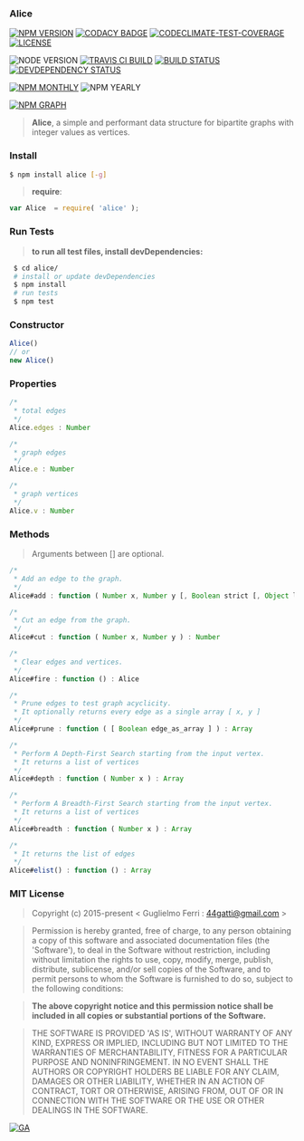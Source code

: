 ### Alice

[![NPM VERSION](http://img.shields.io/npm/v/alice.svg?style=flat)](https://www.npmjs.org/package/alice)
[![CODACY BADGE](https://img.shields.io/codacy/b18ed7d95b0a4707a0ff7b88b30d3def.svg?style=flat)](https://www.codacy.com/public/44gatti/alice)
[![CODECLIMATE-TEST-COVERAGE](https://img.shields.io/codeclimate/coverage/github/rootslab/alice.svg?style=flat)](https://codeclimate.com/github/rootslab/alice)
[![LICENSE](http://img.shields.io/badge/license-MIT-blue.svg?style=flat)](https://github.com/rootslab/alice#mit-license)

![NODE VERSION](https://img.shields.io/node/v/alice.svg)
[![TRAVIS CI BUILD](http://img.shields.io/travis/rootslab/alice.svg?style=flat)](http://travis-ci.org/rootslab/alice)
[![BUILD STATUS](http://img.shields.io/david/rootslab/alice.svg?style=flat)](https://david-dm.org/rootslab/alice)
[![DEVDEPENDENCY STATUS](http://img.shields.io/david/dev/rootslab/alice.svg?style=flat)](https://david-dm.org/rootslab/alice#info=devDependencies)

[![NPM MONTHLY](http://img.shields.io/npm/dm/alice.svg?style=flat)](http://npm-stat.com/charts.html?package=alice)
![NPM YEARLY](https://img.shields.io/npm/dy/alice.svg)

[![NPM GRAPH](https://nodei.co/npm/alice.png?downloads=true&downloadRank=true&stars=true)](https://nodei.co/npm/alice/)


> __Alice__, a simple and performant data structure for bipartite graphs with integer values as vertices.


### Install

```bash
$ npm install alice [-g]
```

> __require__:

```javascript
var Alice  = require( 'alice' );
```
### Run Tests

> __to run all test files, install devDependencies:__

```bash
 $ cd alice/
 # install or update devDependencies
 $ npm install 
 # run tests
 $ npm test
```


### Constructor

```javascript
Alice()
// or
new Alice()
```

###  Properties


```javascript
/*
 * total edges
 */
Alice.edges : Number

/*
 * graph edges
 */
Alice.e : Number

/*
 * graph vertices
 */
Alice.v : Number

```

### Methods

> Arguments between [] are optional.

```javascript
/*
 * Add an edge to the graph. 
 */
Alice#add : function ( Number x, Number y [, Boolean strict [, Object label ] ] ) : Number

/*
 * Cut an edge from the graph.
 */
Alice#cut : function ( Number x, Number y ) : Number

/*
 * Clear edges and vertices.
 */
Alice#fire : function () : Alice

/*
 * Prune edges to test graph acyclicity.
 * It optionally returns every edge as a single array [ x, y ]
 */
Alice#prune : function ( [ Boolean edge_as_array ] ) : Array

/*
 * Perform A Depth-First Search starting from the input vertex.
 * It returns a list of vertices
 */
Alice#depth : function ( Number x ) : Array

/*
 * Perform A Breadth-First Search starting from the input vertex.
 * It returns a list of vertices
 */
Alice#breadth : function ( Number x ) : Array

/*
 * It returns the list of edges
 */
Alice#elist() : function () : Array


```

### MIT License

> Copyright (c) 2015-present &lt; Guglielmo Ferri : 44gatti@gmail.com &gt;

> Permission is hereby granted, free of charge, to any person obtaining
> a copy of this software and associated documentation files (the
> 'Software'), to deal in the Software without restriction, including
> without limitation the rights to use, copy, modify, merge, publish,
> distribute, sublicense, and/or sell copies of the Software, and to
> permit persons to whom the Software is furnished to do so, subject to
> the following conditions:

> __The above copyright notice and this permission notice shall be
> included in all copies or substantial portions of the Software.__

> THE SOFTWARE IS PROVIDED 'AS IS', WITHOUT WARRANTY OF ANY KIND,
> EXPRESS OR IMPLIED, INCLUDING BUT NOT LIMITED TO THE WARRANTIES OF
> MERCHANTABILITY, FITNESS FOR A PARTICULAR PURPOSE AND NONINFRINGEMENT.
> IN NO EVENT SHALL THE AUTHORS OR COPYRIGHT HOLDERS BE LIABLE FOR ANY
> CLAIM, DAMAGES OR OTHER LIABILITY, WHETHER IN AN ACTION OF CONTRACT,
> TORT OR OTHERWISE, ARISING FROM, OUT OF OR IN CONNECTION WITH THE
> SOFTWARE OR THE USE OR OTHER DEALINGS IN THE SOFTWARE.

[![GA](https://ga-beacon.appspot.com/UA-53998692-1/alice/Readme?pixel)](https://github.com/igrigorik/ga-beacon)
